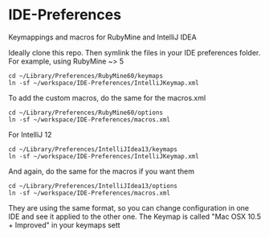 IDE-Preferences
===============

Keymappings and macros for RubyMine and IntelliJ IDEA

Ideally clone this repo.
Then symlink the files in your IDE preferences folder.
For example, using RubyMine ~> 5
```
cd ~/Library/Preferences/RubyMine60/keymaps
ln -sf ~/workspace/IDE-Preferences/IntelliJKeymap.xml
```
To add the custom macros, do the same for the macros.xml
```
cd ~/Library/Preferences/RubyMine60/options
ln -sf ~/workspace/IDE-Preferences/macros.xml
```


For IntelliJ 12
```
cd ~/Library/Preferences/IntelliJIdea13/keymaps
ln -sf ~/workspace/IDE-Preferences/IntelliJKeymap.xml
```
And again, do the same for the macros if you want them
```
cd ~/Library/Preferences/IntelliJIdea13/options
ln -sf ~/workspace/IDE-Preferences/macros.xml
```

They are using the same format, so you can change configuration in one IDE and see it applied to the other one.
The Keymap is called "Mac OSX 10.5 + Improved" in your keymaps sett
